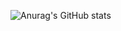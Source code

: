 ![Anurag's GitHub stats](https://github-readme-stats.vercel.app/api?username=PedroSzSantana&show_icons=true&theme=radical)

